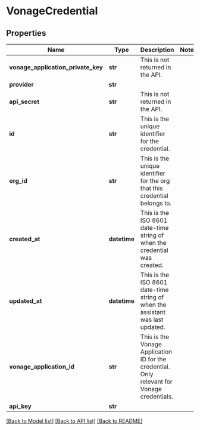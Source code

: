 # VonageCredential

## Properties
Name | Type | Description | Notes
------------ | ------------- | ------------- | -------------
**vonage_application_private_key** | **str** | This is not returned in the API. | 
**provider** | **str** |  | 
**api_secret** | **str** | This is not returned in the API. | 
**id** | **str** | This is the unique identifier for the credential. | 
**org_id** | **str** | This is the unique identifier for the org that this credential belongs to. | 
**created_at** | **datetime** | This is the ISO 8601 date-time string of when the credential was created. | 
**updated_at** | **datetime** | This is the ISO 8601 date-time string of when the assistant was last updated. | 
**vonage_application_id** | **str** | This is the Vonage Application ID for the credential.  Only relevant for Vonage credentials. | 
**api_key** | **str** |  | 

[[Back to Model list]](../README.md#documentation-for-models) [[Back to API list]](../README.md#documentation-for-api-endpoints) [[Back to README]](../README.md)


